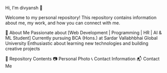 Hi, I'm divyansh 👋

Welcome to my personal repository!
This repository contains information about me, my work, and how you can connect with me.

📸 About Me
Passionate about [Web Development | Programming | HR | AI & ML Student]
Currently pursuing BCA (Hons.) at Sardar Vallabhbhai Global University
Enthusiastic about learning new technologies and building creative projects

📂 Repository Contents
  📷 Personal Photo
  📞 Contact Information
  📬 Contact Me


